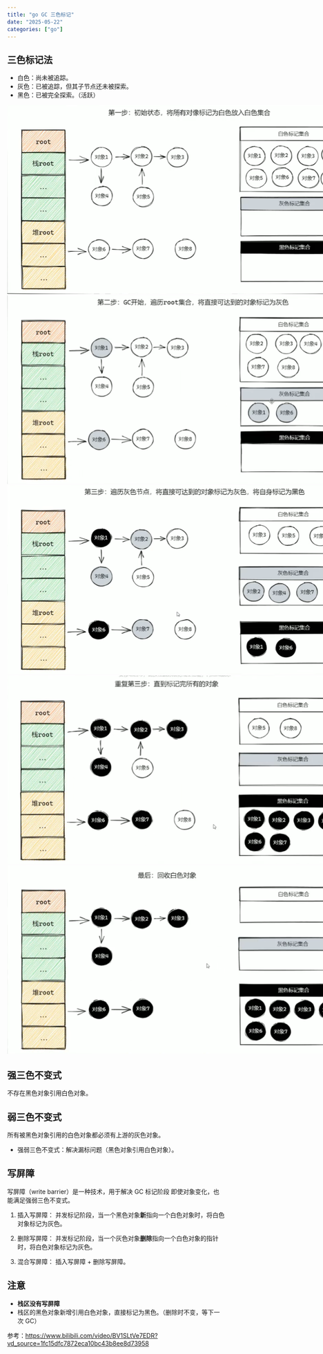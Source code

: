 ```yaml
---
title: "go GC 三色标记"
date: "2025-05-22"
categories: ["go"]
---
```


## 三色标记法
- 白色：尚未被追踪。
- 灰色：已被追踪，但其子节点还未被探索。
- 黑色：已被完全探索。（活跃）

<img src="../static/gc1.png" style="max-width: 800px;"/>
<img src="../static/gc2.png" style="max-width: 800px;"/>
<img src="../static/gc3.png" style="max-width: 800px;"/>
<img src="../static/gc4.png" style="max-width: 800px;"/>
<img src="../static/gc5.png" style="max-width: 800px;"/>

## 强三色不变式
不存在黑色对象引用白色对象。

## 弱三色不变式
所有被黑色对象引用的白色对象都必须有上游的灰色对象。

- 强弱三色不变式：解决漏标问题（黑色对象引用白色对象）。

## 写屏障
写屏障（write barrier）是一种技术，用于解决 GC 标记阶段 即使对象变化，也能满足强弱三色不变式。

1. 插入写屏障：
并发标记阶段，当一个黑色对象**新**指向一个白色对象时，将白色对象标记为灰色。

2. 删除写屏障：
并发标记阶段，当一个灰色对象**删除**指向一个白色对象的指针时，将白色对象标记为灰色。

3. 混合写屏障：
插入写屏障 + 删除写屏障。

## 注意
- **栈区没有写屏障**
- 栈区的黑色对象新增引用白色对象，直接标记为黑色。（删除时不变，等下一次 GC）


参考：<https://www.bilibili.com/video/BV1SLtVe7EDR?vd_source=1fc15dfc7872eca10bc43b8ee8d73958>
